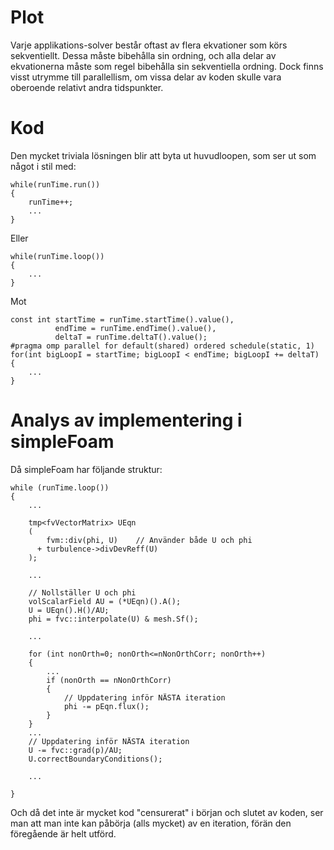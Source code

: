 # Plot #

Varje applikations-solver består oftast av flera ekvationer som körs sekventiellt. Dessa måste bibehålla sin ordning, och alla delar av ekvationerna måste som regel bibehålla sin sekventiella ordning. Dock finns visst utrymme till parallellism, om vissa delar av koden skulle vara oberoende relativt andra tidspunkter.

# Kod #

Den mycket triviala lösningen blir att byta ut huvudloopen, som ser ut som något i stil med:
```
while(runTime.run())
{
    runTime++;
    ...
}
```
Eller
```
while(runTime.loop())
{
    ...
}
```

Mot
```
const int startTime = runTime.startTime().value(),
          endTime = runTime.endTime().value(),
          deltaT = runTime.deltaT().value();
#pragma omp parallel for default(shared) ordered schedule(static, 1)
for(int bigLoopI = startTime; bigLoopI < endTime; bigLoopI += deltaT)
{
    ...
}
```

# Analys av implementering i simpleFoam #

Då simpleFoam har följande struktur:
```
while (runTime.loop())
{
	...

	tmp<fvVectorMatrix> UEqn
	(
		fvm::div(phi, U)	// Använder både U och phi
	  + turbulence->divDevReff(U)
	);
	
	...

	// Nollställer U och phi
	volScalarField AU = (*UEqn)().A();
	U = UEqn().H()/AU;
	phi = fvc::interpolate(U) & mesh.Sf();

	...

	for (int nonOrth=0; nonOrth<=nNonOrthCorr; nonOrth++)
	{
		...
		if (nonOrth == nNonOrthCorr)
		{
			// Uppdatering inför NÄSTA iteration
			phi -= pEqn.flux(); 
		}
	}
	...
	// Uppdatering inför NÄSTA iteration
	U -= fvc::grad(p)/AU; 
	U.correctBoundaryConditions(); 
	
	...

}
```

Och då det inte är mycket kod "censurerat" i början och slutet av koden, ser man att man inte kan påbörja (alls mycket) av en iteration, förän den föregående är helt utförd.